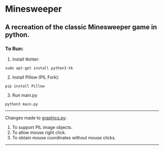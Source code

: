 # Minesweeper
## A recreation of the classic Minesweeper game in python.
### To Run:
1. Install tkinter:
```
sudo apt-get install python3-tk
```
2. Install Pillow (PIL Fork):
```
pip install Pillow
```
3. Run main.py
```
python3 main.py
```
------------------------------------------------------------------------------------------------------
Changes made to [graphics.py](http://mcsp.wartburg.edu/zelle/python/graphics.py):
1. To support PIL image objects.
2. To allow mouse right click.
3. To obtain mouse coordinates without mouse clicks.
------------------------------------------------------------------------------------------------------
